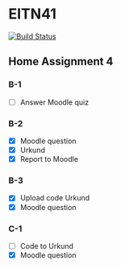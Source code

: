 # EITN41

[![Build Status](https://travis-ci.com/Nerja/EITN41.svg?token=zp5ypQkYDytL1NywTyXs&branch=master)](https://travis-ci.com/Nerja/EITN41)

## Home Assignment 4
### B-1
- [ ] Answer Moodle quiz
### B-2
- [X] Moodle question
- [X] Urkund
- [X] Report to Moodle
### B-3
- [X] Upload code Urkund
- [X] Moodle question
### C-1
- [ ] Code to Urkund
- [X] Moodle question
